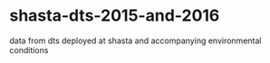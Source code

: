 # shasta-dts-2015-and-2016
data from dts deployed at shasta and accompanying environmental conditions
